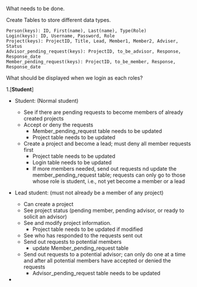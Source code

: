 What needs to be done.

Create Tables to store different data types.

    Person(keys): ID, First(name), Last(name), Type(Role)
    Login(keys): ID, Username, Password, Role
    Project(keys): ProjectID, Title, Lead, Member1, Member2, Adviser, Status
    Advisor_pending_request(keys): ProjectID, to_be_advisor, Response, Response_date
    Member_pending_request(keys): ProjectID, to_be_member, Response, Response_date

What should be displayed when we login as each roles?

1.[**Student**]


  - Student: (Normal student)
    - See if there are pending requests to become members of already created projects
    - Accept or deny the requests
      - Member_pending_request table needs to be updated
      - Project table needs to be updated
    - Create a project and become a lead; must deny all member requests first
        - Project table needs to be updated
        - Login table needs to be updated
        - If more members needed, send out requests nd update the member_pending_request table; requests can only go to those whose role is student, i.e., not yet become a member or a lead
  - Lead student: (must not already be a member of any project)
    - Can create a project
    - See project status (pending member, pending advisor, or ready to solicit an advisor)
    - See and modify project information.
      - Project table needs to be updated if modified 
    - See who has responded to the requests sent out
    - Send out requests to potential members
      - update Member_pending_request table
    - Send out requests to a potential advisor; can only do one at a time and after all potential members have accepted or denied the requests
        - Advisor_pending_request table needs to be updated
    
  -
